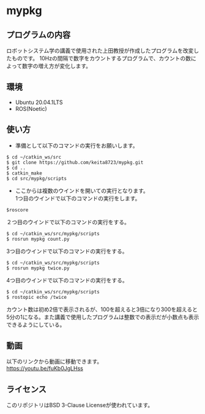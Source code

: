 # mypkg

## プログラムの内容
ロボットシステム学の講義で使用された上田教授が作成したプログラムを改変したものです。
10Hzの間隔で数字をカウントするプログラムで、カウントの数によって数字の増え方が変化します。

## 環境
- Ubuntu 20.04.1LTS
- ROS(Noetic)

## 使い方
- 準備として以下のコマンドの実行をお願いします。
```
$ cd ~/catkin_ws/src
$ git clone https://github.com/keita8723/mypkg.git
$ cd ..
$ catkin_make
$ cd src/mypkg/scripts
```
- ここからは複数のウインドを開いての実行となります。  
1つ目のウインドで以下のコマンドの実行をします。
```
$roscore
```  

２つ目のウインドで以下のコマンドの実行をする。
```
$ cd ~/catkin_ws/src/mypkg/scripts
$ rosrun mypkg count.py
```  

3つ目のウインドで以下のコマンドの実行をする。
```
$ cd ~/catkin_ws/src/mypkg/scripts
$ rosrun mypkg twice.py
```  

4つ目のウインドで以下のコマンドの実行をする。
```
$ cd ~/catkin_ws/src/mypkg/scripts
$ rostopic echo /twice
```  

カウント数は初め2倍で表示されるが、100を超えると3倍になり300を超えると5分の1になる。また講義で使用したプログラムは整数での表示だが小数点も表示できるようにしている。

## 動画
以下のリンクから動画に移動できます。  
https://youtu.be/fuKb0JgLHss

## ライセンス
このリポジトリはBSD 3-Clause Licenseが使われています。


